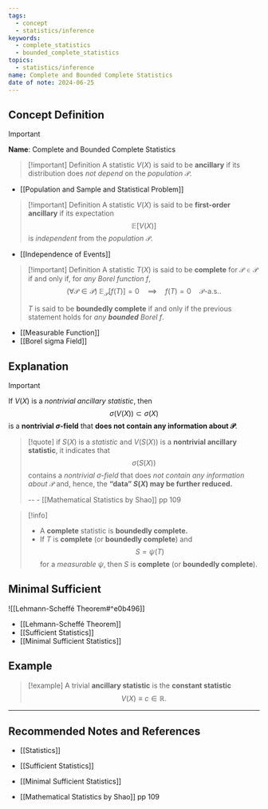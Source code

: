 ```yaml
---
tags:
  - concept
  - statistics/inference
keywords:
  - complete_statistics
  - bounded_complete_statistics
topics:
  - statistics/inference
name: Complete and Bounded Complete Statistics
date of note: 2024-06-25
---
```


## Concept Definition

>[!important]
>**Name**: Complete and Bounded Complete Statistics

>[!important] Definition
>A statistic $V(X)$ is said to be **ancillary** if its distribution does *not depend* on the *population* $\mathcal{P}.$

- [[Population and Sample and Statistical Problem]]

>[!important] Definition
>A statistic $V(X)$ is said to be **first-order ancillary** if its expectation $$\mathbb{E}\left[  V(X) \right]$$ is *independent* from the *population* $\mathcal{P}.$

- [[Independence of Events]]

>[!important] Definition
>A statistic $T(X)$ is said to be **complete** for $\mathcal{P} \in \mathscr{P}$ if and only if, for *any Borel function* $f$, $$(\forall \mathcal{P} \in \mathscr{P})\; \mathbb{E}_{ \mathcal{P} }\left[  f(T) \right] = 0 \quad \implies \quad f(T) = 0 \quad \mathcal{P}\text{-a.s.}.$$ 
>
>$T$ is said to be **boundedly complete** if and only if the previous statement holds for *any **bounded** Borel $f$*.

- [[Measurable Function]]
- [[Borel sigma Field]]



## Explanation

>[!important]
>If $V (X)$ is a *nontrivial ancillary statistic*, then $$\sigma(V (X)) \subset  \sigma(X)$$ is a **nontrivial $\sigma$-field**  that **does not contain any information about $\mathcal{P}$**.

>[!quote]
>if $S(X)$ is a *statistic* and $V(S(X))$ is a **nontrivial ancillary statistic**, it indicates that $$\sigma(S(X))$$ contains a *nontrivial $\sigma$-field* that does *not contain any information about* $\mathcal{P}$ and, hence, the **“data” $S(X)$ may be further reduced.**
>
>-- - [[Mathematical Statistics by Shao]] pp 109

>[!info]
>- A **complete** statistic is **boundedly complete.** 
>- If $T$ is **complete** (or **boundedly complete**) and $$S = \psi(T)$$ for a *measurable* $\psi$, then $S$ is **complete** (or **boundedly complete**).

## Minimal Sufficient

![[Lehmann-Scheffé Theorem#^e0b496]]

- [[Lehmann-Scheffé Theorem]]
- [[Sufficient Statistics]]
- [[Minimal Sufficient Statistics]]


## Example

>[!example]
>A trivial **ancillary statistic** is the **constant statistic** $$V(X) \equiv c \in \mathbb{R}.$$



-----------
##  Recommended Notes and References


- [[Statistics]]
- [[Sufficient Statistics]]
- [[Minimal Sufficient Statistics]]


- [[Mathematical Statistics by Shao]] pp 109
